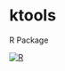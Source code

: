 # ktools
R Package

[![R](https://github.com/kangarooaifr/ktools/actions/workflows/r.yml/badge.svg)](https://github.com/kangarooaifr/ktools/actions/workflows/r.yml)
